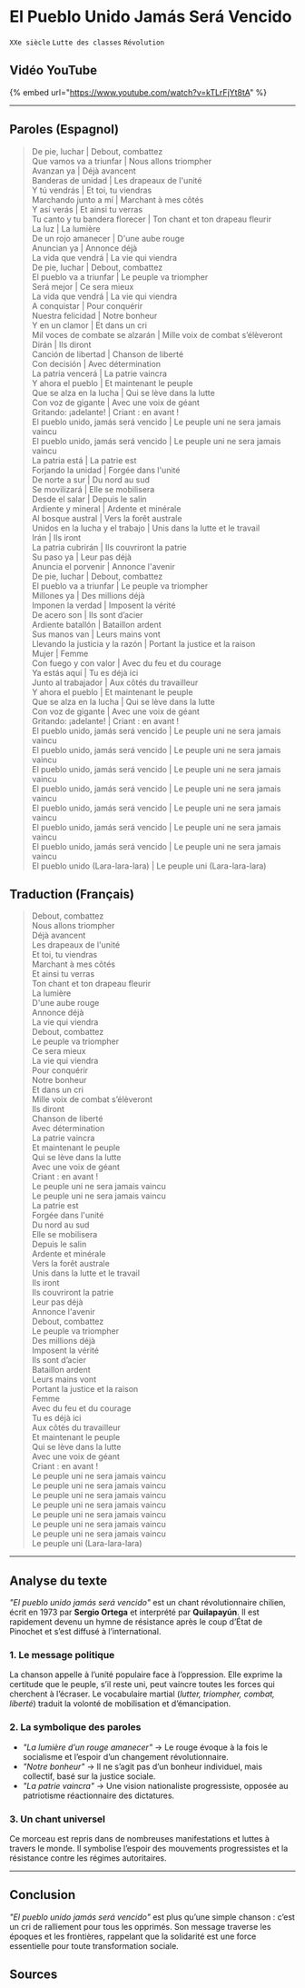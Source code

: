 # El Pueblo Unido Jamás Será Vencido 
``XXe siècle`` ``Lutte des classes`` ``Révolution``

## Vidéo YouTube
{% embed url="https://www.youtube.com/watch?v=kTLrFjYt8tA" %}

---
## Paroles (Espagnol)
 
> De pie, luchar | Debout, combattez  
> Que vamos va a triunfar | Nous allons triompher  
> Avanzan ya | Déjà avancent  
> Banderas de unidad | Les drapeaux de l'unité  
> Y tú vendrás | Et toi, tu viendras  
> Marchando junto a mí | Marchant à mes côtés  
> Y así verás | Et ainsi tu verras  
> Tu canto y tu bandera florecer | Ton chant et ton drapeau fleurir  
> La luz | La lumière  
> De un rojo amanecer | D'une aube rouge  
> Anuncian ya | Annonce déjà  
> La vida que vendrá | La vie qui viendra  
> De pie, luchar | Debout, combattez  
> El pueblo va a triunfar | Le peuple va triompher  
> Será mejor | Ce sera mieux  
> La vida que vendrá | La vie qui viendra  
> A conquistar | Pour conquérir  
> Nuestra felicidad | Notre bonheur  
> Y en un clamor | Et dans un cri  
> Mil voces de combate se alzarán | Mille voix de combat s’élèveront  
> Dirán | Ils diront  
> Canción de libertad | Chanson de liberté  
> Con decisión | Avec détermination  
> La patria vencerá | La patrie vaincra  
> Y ahora el pueblo | Et maintenant le peuple  
> Que se alza en la lucha | Qui se lève dans la lutte  
> Con voz de gigante | Avec une voix de géant  
> Gritando: ¡adelante! | Criant : en avant !  
> El pueblo unido, jamás será vencido | Le peuple uni ne sera jamais vaincu  
> El pueblo unido, jamás será vencido | Le peuple uni ne sera jamais vaincu  
> La patria está | La patrie est  
> Forjando la unidad | Forgée dans l'unité  
> De norte a sur | Du nord au sud  
> Se movilizará | Elle se mobilisera  
> Desde el salar | Depuis le salin  
> Ardiente y mineral | Ardente et minérale  
> Al bosque austral | Vers la forêt australe  
> Unidos en la lucha y el trabajo | Unis dans la lutte et le travail  
> Irán | Ils iront  
> La patria cubrirán | Ils couvriront la patrie  
> Su paso ya | Leur pas déjà  
> Anuncia el porvenir | Annonce l'avenir  
> De pie, luchar | Debout, combattez  
> El pueblo va a triunfar | Le peuple va triompher  
> Millones ya | Des millions déjà  
> Imponen la verdad | Imposent la vérité  
> De acero son | Ils sont d’acier  
> Ardiente batallón | Bataillon ardent  
> Sus manos van | Leurs mains vont  
> Llevando la justicia y la razón | Portant la justice et la raison  
> Mujer | Femme  
> Con fuego y con valor | Avec du feu et du courage  
> Ya estás aquí | Tu es déjà ici  
> Junto al trabajador | Aux côtés du travailleur  
> Y ahora el pueblo | Et maintenant le peuple  
> Que se alza en la lucha | Qui se lève dans la lutte  
> Con voz de gigante | Avec une voix de géant  
> Gritando: ¡adelante! | Criant : en avant !  
> El pueblo unido, jamás será vencido | Le peuple uni ne sera jamais vaincu  
> El pueblo unido, jamás será vencido | Le peuple uni ne sera jamais vaincu  
> El pueblo unido, jamás será vencido | Le peuple uni ne sera jamais vaincu  
> El pueblo unido, jamás será vencido | Le peuple uni ne sera jamais vaincu  
> El pueblo unido, jamás será vencido | Le peuple uni ne sera jamais vaincu  
> El pueblo unido, jamás será vencido | Le peuple uni ne sera jamais vaincu  
> El pueblo unido, jamás será vencido | Le peuple uni ne sera jamais vaincu  
> El pueblo unido (Lara-lara-lara) | Le peuple uni (Lara-lara-lara)  
  
## Traduction (Français)

> Debout, combattez  
> Nous allons triompher  
> Déjà avancent  
> Les drapeaux de l'unité  
> Et toi, tu viendras  
> Marchant à mes côtés  
> Et ainsi tu verras  
> Ton chant et ton drapeau fleurir  
> La lumière  
> D'une aube rouge  
> Annonce déjà  
> La vie qui viendra  
> Debout, combattez  
> Le peuple va triompher  
> Ce sera mieux  
> La vie qui viendra  
> Pour conquérir  
> Notre bonheur  
> Et dans un cri  
> Mille voix de combat s’élèveront  
> Ils diront  
> Chanson de liberté  
> Avec détermination  
> La patrie vaincra  
> Et maintenant le peuple  
> Qui se lève dans la lutte  
> Avec une voix de géant  
> Criant : en avant !  
> Le peuple uni ne sera jamais vaincu  
> Le peuple uni ne sera jamais vaincu  
> La patrie est  
> Forgée dans l'unité  
> Du nord au sud  
> Elle se mobilisera  
> Depuis le salin  
> Ardente et minérale  
> Vers la forêt australe  
> Unis dans la lutte et le travail  
> Ils iront  
> Ils couvriront la patrie  
> Leur pas déjà  
> Annonce l'avenir  
> Debout, combattez  
> Le peuple va triompher  
> Des millions déjà  
> Imposent la vérité  
> Ils sont d’acier  
> Bataillon ardent  
> Leurs mains vont  
> Portant la justice et la raison  
> Femme  
> Avec du feu et du courage  
> Tu es déjà ici  
> Aux côtés du travailleur  
> Et maintenant le peuple  
> Qui se lève dans la lutte  
> Avec une voix de géant  
> Criant : en avant !  
> Le peuple uni ne sera jamais vaincu  
> Le peuple uni ne sera jamais vaincu  
> Le peuple uni ne sera jamais vaincu  
> Le peuple uni ne sera jamais vaincu  
> Le peuple uni ne sera jamais vaincu  
> Le peuple uni ne sera jamais vaincu  
> Le peuple uni ne sera jamais vaincu  
> Le peuple uni (Lara-lara-lara)

---

## Analyse du texte

*"El pueblo unido jamás será vencido"* est un chant révolutionnaire chilien, écrit en 1973 par **Sergio Ortega** et interprété par **Quilapayún**. Il est rapidement devenu un hymne de résistance après le coup d’État de Pinochet et s’est diffusé à l’international.  

### **1. Le message politique**  
La chanson appelle à l’unité populaire face à l’oppression. Elle exprime la certitude que le peuple, s’il reste uni, peut vaincre toutes les forces qui cherchent à l’écraser. Le vocabulaire martial (*lutter, triompher, combat, liberté*) traduit la volonté de mobilisation et d’émancipation.  

### **2. La symbolique des paroles**  
- *"La lumière d’un rouge amanecer"* → Le rouge évoque à la fois le socialisme et l’espoir d’un changement révolutionnaire.  
- *"Notre bonheur"* → Il ne s’agit pas d’un bonheur individuel, mais collectif, basé sur la justice sociale.  
- *"La patrie vaincra"* → Une vision nationaliste progressiste, opposée au patriotisme réactionnaire des dictatures.  

### **3. Un chant universel**  
Ce morceau est repris dans de nombreuses manifestations et luttes à travers le monde. Il symbolise l’espoir des mouvements progressistes et la résistance contre les régimes autoritaires.  

---

## Conclusion 
*"El pueblo unido jamás será vencido"* est plus qu’une simple chanson : c’est un cri de ralliement pour tous les opprimés. Son message traverse les époques et les frontières, rappelant que la solidarité est une force essentielle pour toute transformation sociale.  

## Sources
